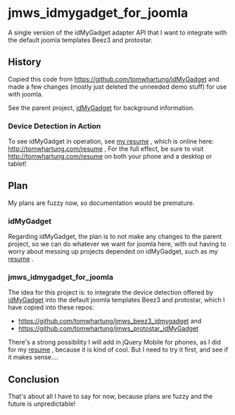 
# jmws_idmygadget_for_joomla
A single version of the idMyGadget adapter API that I want to integrate with the default joomla templates Beez3 and protostar.

## History
Copied this code from https://github.com/tomwhartung/idMyGadget and made a few changes (mostly just deleted the unneeded demo stuff) for use with joomla.

See the parent project, [idMyGadget](https://github.com/tomwhartung/idMyGadget) for background information.

### Device Detection in Action
To see idMyGadget in operation, see [my resume](https://github.com/tomwhartung/resume) , which is online here: http://tomwhartung.com/resume ,
For the full effect, be sure to visit http://tomwhartung.com/resume on both your phone and a desktop or tablet!

## Plan

My plans are fuzzy now, so documentation would be premature.

### idMyGadget
Regarding idMyGadget, the plan is to not make any changes to the parent project, so we can do whatever we want for joomla here, with out having to worry about messing up projects depended on idMyGadget, such as my [resume](https://github.com/tomwhartung/resume) .

### jmws_idmygadget_for_joomla
The idea for this project is: to integrate the device detection offered by [idMyGadget](https://github.com/tomwhartung/idMyGadget) into the default joomla templates Beez3 and protostar, which I have copied into these repos:

* https://github.com/tomwhartung/jmws_beez3_idmygadget and
* https://github.com/tomwhartung/jmws_protostar_idMyGadget

There's a strong possibility I will add in jQuery Mobile for phones, as I did for my [resume](https://github.com/tomwhartung/resume) , because it is kind of cool.
But I need to try it first, and see if it makes sense....

## Conclusion

That's about all I have to say for now, because plans are fuzzy and the future is unpredictable!


